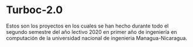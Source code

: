 # Turboc-2.0
Estos son los proyectos en los cuales se han hecho durante todo el segundo semestre del año lectivo 2020 en primer año de ingeniería en computación de la universidad nacional de ingenieria Managua-Nicaragua.
